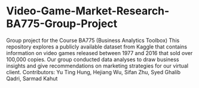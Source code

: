 # Video-Game-Market-Research-BA775-Group-Project
Group project for the Course BA775 (Business Analytics Toolbox) 
This repository explores a publicly available dataset from Kaggle that contains information on video games released between 1977 and 2016 that sold over 100,000 copies. Our group conducted data analyses to draw business insights and give recommendations on marketing strategies for our virtual client.
Contributors: Yu Ting Hung, Hejiang Wu, Sifan Zhu, Syed Ghalib Qadri, Sarmad Kahut
